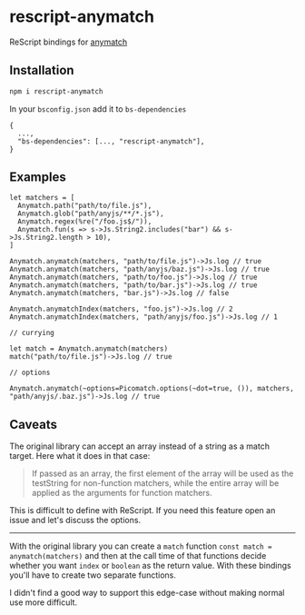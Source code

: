 # rescript-anymatch

ReScript bindings for [anymatch](https://github.com/micromatch/anymatch)

## Installation

```sh
npm i rescript-anymatch
```

In your `bsconfig.json` add it to `bs-dependencies`

```
{
  ...,
  "bs-dependencies": [..., "rescript-anymatch"],
}
```

## Examples

```rescript
let matchers = [
  Anymatch.path("path/to/file.js"),
  Anymatch.glob("path/anyjs/**/*.js"),
  Anymatch.regex(%re("/foo.js$/")),
  Anymatch.fun(s => s->Js.String2.includes("bar") && s->Js.String2.length > 10),
]

Anymatch.anymatch(matchers, "path/to/file.js")->Js.log // true
Anymatch.anymatch(matchers, "path/anyjs/baz.js")->Js.log // true
Anymatch.anymatch(matchers, "path/to/foo.js")->Js.log // true
Anymatch.anymatch(matchers, "path/to/bar.js")->Js.log // true
Anymatch.anymatch(matchers, "bar.js")->Js.log // false

Anymatch.anymatchIndex(matchers, "foo.js")->Js.log // 2
Anymatch.anymatchIndex(matchers, "path/anyjs/foo.js")->Js.log // 1

// currying

let match = Anymatch.anymatch(matchers)
match("path/to/file.js")->Js.log // true

// options

Anymatch.anymatch(~options=Picomatch.options(~dot=true, ()), matchers, "path/anyjs/.baz.js")->Js.log // true
```

## Caveats

The original library can accept an array instead of a string as a match target. Here what it does in that case:

> If passed as an array, the first element of the array will be used as the testString for non-function matchers, while the entire array will be applied as the arguments for function matchers.

This is difficult to define with ReScript. If you need this feature open an issue and let's discuss the options.

---

With the original library you can create a `match` function `const match = anymatch(matchers)` and then at the call time of that functions decide whether you want `index` or `boolean` as the return value. With these bindings you'll have to create two separate functions.

I didn't find a good way to support this edge-case without making normal use more difficult.
